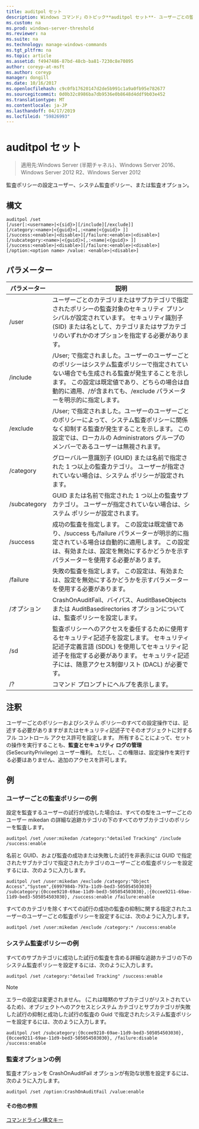 ```yaml
---
title: auditpol セット
description: Windows コマンド」のトピック**auditpol セット**- ユーザーごとの監査ポリシー、システムの監査ポリシーを設定または監査オプション。
ms.custom: na
ms.prod: windows-server-threshold
ms.reviewer: na
ms.suite: na
ms.technology: manage-windows-commands
ms.tgt_pltfrm: na
ms.topic: article
ms.assetid: f4947486-87bd-48cb-ba81-7230c8e70895
author: coreyp-at-msft
ms.author: coreyp
manager: dongill
ms.date: 10/16/2017
ms.openlocfilehash: c9c0fb17620147d2de5b991c1a9a0fb95e782677
ms.sourcegitcommit: 0d0b32c8986ba7db9536e0b8648d4ddf9b03e452
ms.translationtype: MT
ms.contentlocale: ja-JP
ms.lasthandoff: 04/17/2019
ms.locfileid: "59826993"
---
```

# <a name="auditpol-set"></a>auditpol セット

>適用先:Windows Server (半期チャネル)、Windows Server 2016、Windows Server 2012 R2、Windows Server 2012

監査ポリシーの設定ユーザー、システム監査ポリシー、または監査オプション。

## <a name="syntax"></a>構文
```
auditpol /set
[/user[:<username>|<{sid}>][/include][/exclude]]
[/category:<name>|<{guid}>[,:<name|<{guid}> ]]
[/success:<enable>|<disable>][/failure:<enable>|<disable>]
[/subcategory:<name>|<{guid}>[,:<name|<{guid}> ]]
[/success:<enable>|<disable>][/failure:<enable>|<disable>]
[/option:<option name> /value: <enable>|<disable>]
```
## <a name="parameters"></a>パラメーター
|パラメーター|説明|
|-------|--------|
|/user|ユーザーごとのカテゴリまたはサブカテゴリで指定されたポリシーの監査対象のセキュリティ プリンシパルが設定されています。 セキュリティ識別子 (SID) または名として、カテゴリまたはサブカテゴリのいずれかのオプションを指定する必要があります。|
|/include|/User; で指定されました。ユーザーのユーザーごとのポリシーはシステム監査ポリシーで指定されていない場合でも生成される監査が発生することを示します。 この設定は既定値であり、どちらの場合は自動的に適用、/が含まれても、/exclude パラメーターを明示的に指定します。|
|/exclude|/User; で指定されました。ユーザーのユーザーごとのポリシーによって、システム監査ポリシーに関係なく抑制する監査が発生することを示します。 この設定では、ローカルの Administrators グループのメンバーであるユーザーは無視されます。|
|/category|グローバル一意識別子 (GUID) または名前で指定された 1 つ以上の監査カテゴリ。 ユーザーが指定されていない場合は、システム ポリシーが設定されます。|
|/subcategory|GUID または名前で指定された 1 つ以上の監査サブカテゴリ。 ユーザーが指定されていない場合は、システム ポリシーが設定されます。|
|/success|成功の監査を指定します。 この設定は既定値であり、/success も/failure パラメーターが明示的に指定されている場合は自動的に適用します。 この設定は、有効または、設定を無効にするかどうかを示すパラメーターを使用する必要があります。|
|/failure|失敗の監査を指定します。 この設定は、有効または、設定を無効にするかどうかを示すパラメーターを使用する必要があります。|
|/オプション|CrashOnAuditFail、バイパス、AuditBaseObjects または AuditBasedirectories オプションについては、監査ポリシーを設定します。|
|/sd|監査ポリシーへのアクセスを委任するために使用するセキュリティ記述子を設定します。 セキュリティ記述子定義言語 (SDDL) を使用してセキュリティ記述子を指定する必要があります。 セキュリティ記述子には、随意アクセス制御リスト (DACL) が必要です。|
|/?|コマンド プロンプトにヘルプを表示します。|
## <a name="remarks"></a>注釈
ユーザーごとのポリシーおよびシステム ポリシーのすべての設定操作では、記述する必要がありますがまたはセキュリティ記述子でそのオブジェクトに対するフル コントロール アクセス許可を設定します。 所有することによって、セットの操作を実行することも、**監査とセキュリティ ログの管理**(SeSecurityPrivilege) ユーザー権利。 ただし、この権限は、設定操作を実行する必要はありません、追加のアクセスを許可します。
## <a name="BKMK_examples"></a>例
### <a name="examples-for-the-per-user-audit-policy"></a>ユーザーごとの監査ポリシーの例
設定を監査するユーザーの試行が成功した場合は、すべての型をユーザーごとのユーザー mikedan の詳細な追跡カテゴリの下のすべてのサブカテゴリのポリシーを監査します。
```
auditpol /set /user:mikedan /category:"detailed Tracking" /include /success:enable
```
名前と GUID、および監査の成功または失敗した試行を非表示には GUID で指定されたサブカテゴリで指定されたカテゴリのユーザーごとの監査ポリシーを設定するには、次のように入力します。
```
auditpol /set /user:mikedan /exclude /category:"Object Access","System",{6997984b-797a-11d9-bed3-505054503030} 
/subcategory:{0ccee9210-69ae-11d9-bed3-505054503030},:{0ccee9211-69ae-11d9-bed3-505054503030}, /success:enable /failure:enable
```
すべてのカテゴリを除くすべての試行の成功の監査の抑制に関する指定されたユーザーのユーザーごとの監査ポリシーを設定するには、次のように入力します。
```
auditpol /set /user:mikedan /exclude /category:* /success:enable
```
### <a name="examples-for-the-system-audit-policy"></a>システム監査ポリシーの例
すべてのサブカテゴリに成功した試行の監査を含める詳細な追跡カテゴリの下の システム監査ポリシーを設定するには、次のように入力します。
```
auditpol /set /category:"detailed Tracking" /success:enable
```
> [!NOTE]
> エラーの設定は変更されません。
(これは暗黙のサブカテゴリがリストされているため)、オブジェクトへのアクセスとシステム カテゴリとサブカテゴリが失敗した試行の抑制と成功した試行の監査の Guid で指定されたシステム監査ポリシーを設定するには、次のように入力します。
```
auditpol /set /subcategory:{0ccee9210-69ae-11d9-bed3-505054503030},{0ccee9211-69ae-11d9-bed3-505054503030}, /failure:disable /success:enable
```
### <a name="example-for-auditing-options"></a>監査オプションの例
監査オプションを CrashOnAuditFail オプションが有効な状態を設定するには、次のように入力します。
```
auditpol /set /option:CrashOnAuditFail /value:enable
```
#### <a name="additional-references"></a>その他の参照
[コマンドライン構文キー](command-line-syntax-key.md)
